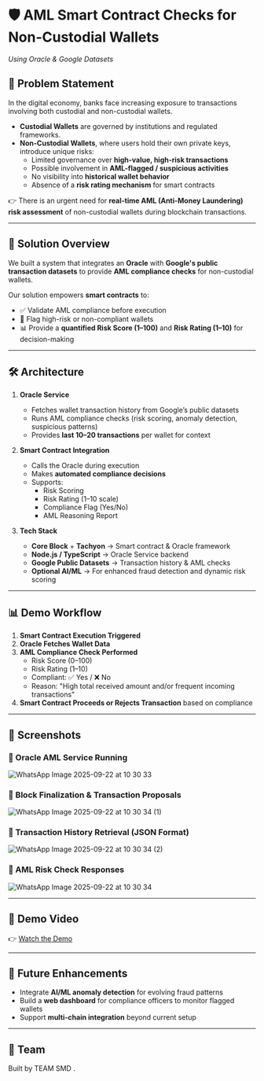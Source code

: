 
# 🛡️ AML Smart Contract Checks for Non-Custodial Wallets  
*Using Oracle & Google Datasets*  

## 📌 Problem Statement  
In the digital economy, banks face increasing exposure to transactions involving both custodial and non-custodial wallets.  

- **Custodial Wallets** are governed by institutions and regulated frameworks.  
- **Non-Custodial Wallets**, where users hold their own private keys, introduce unique risks:  
  - Limited governance over **high-value, high-risk transactions**  
  - Possible involvement in **AML-flagged / suspicious activities**  
  - No visibility into **historical wallet behavior**  
  - Absence of a **risk rating mechanism** for smart contracts  

👉 There is an urgent need for **real-time AML (Anti-Money Laundering) risk assessment** of non-custodial wallets during blockchain transactions.  

---

## 🎯 Solution Overview  
We built a system that integrates an **Oracle** with **Google's public transaction datasets** to provide **AML compliance checks** for non-custodial wallets.  

Our solution empowers **smart contracts** to:  
- ✅ Validate AML compliance before execution  
- 🚩 Flag high-risk or non-compliant wallets  
- 📊 Provide a **quantified Risk Score (1–100)** and **Risk Rating (1–10)** for decision-making  

---

## 🛠️ Architecture  

1. **Oracle Service**  
   - Fetches wallet transaction history from Google’s public datasets  
   - Runs AML compliance checks (risk scoring, anomaly detection, suspicious patterns)  
   - Provides **last 10–20 transactions** per wallet for context  

2. **Smart Contract Integration**  
   - Calls the Oracle during execution  
   - Makes **automated compliance decisions**  
   - Supports:  
     - Risk Scoring  
     - Risk Rating (1–10 scale)  
     - Compliance Flag (Yes/No)  
     - AML Reasoning Report  

3. **Tech Stack**  
   - **Core Block** + **Tachyon** → Smart contract & Oracle framework  
   - **Node.js / TypeScript** → Oracle Service backend  
   - **Google Public Datasets** → Transaction history & AML checks  
   - **Optional AI/ML** → For enhanced fraud detection and dynamic risk scoring  

---

## 📊 Demo Workflow  

1. **Smart Contract Execution Triggered**  
2. **Oracle Fetches Wallet Data**  
3. **AML Compliance Check Performed**  
   - Risk Score (0–100)  
   - Risk Rating (1–10)  
   - Compliant: ✅ Yes / ❌ No  
   - Reason: "High total received amount and/or frequent incoming transactions"  
4. **Smart Contract Proceeds or Rejects Transaction** based on compliance  

---

## 📸 Screenshots  

### 🔹 Oracle AML Service Running
![WhatsApp Image 2025-09-22 at 10 30 33](https://github.com/user-attachments/assets/69820f2d-ad9d-411b-8ba2-964d788b7802)



### 🔹 Block Finalization & Transaction Proposals 
![WhatsApp Image 2025-09-22 at 10 30 34 (1)](https://github.com/user-attachments/assets/f3c13e6d-7b0f-4ef5-ab15-7b8cef70ab64)



### 🔹 Transaction History Retrieval (JSON Format)  
![WhatsApp Image 2025-09-22 at 10 30 34 (2)](https://github.com/user-attachments/assets/4f0bbb8c-3358-4403-a3b3-a4f3f87ff193)



### 🔹 AML Risk Check Responses  
![WhatsApp Image 2025-09-22 at 10 30 34](https://github.com/user-attachments/assets/49dee64c-1439-4080-ac79-5a5efd52e60c)



---

## 🎥 Demo Video  
👉 [Watch the Demo](https://www.youtube.com/watch?v=DsJ8I6n6XgE)  

---

## 🚀 Future Enhancements  
- Integrate **AI/ML anomaly detection** for evolving fraud patterns  
- Build a **web dashboard** for compliance officers to monitor flagged wallets  
- Support **multi-chain integration** beyond current setup  

---

## 👥 Team  
Built by TEAM SMD .  
